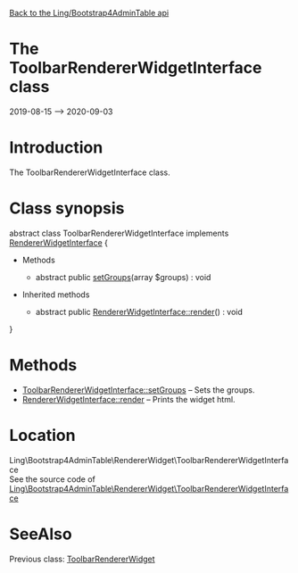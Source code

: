 [Back to the Ling/Bootstrap4AdminTable api](https://github.com/lingtalfi/Bootstrap4AdminTable/blob/master/doc/api/Ling/Bootstrap4AdminTable.md)



The ToolbarRendererWidgetInterface class
================
2019-08-15 --> 2020-09-03






Introduction
============

The ToolbarRendererWidgetInterface class.



Class synopsis
==============


abstract class <span class="pl-k">ToolbarRendererWidgetInterface</span> implements [RendererWidgetInterface](https://github.com/lingtalfi/Bootstrap4AdminTable/blob/master/doc/api/Ling/Bootstrap4AdminTable/RendererWidget/RendererWidgetInterface.md) {

- Methods
    - abstract public [setGroups](https://github.com/lingtalfi/Bootstrap4AdminTable/blob/master/doc/api/Ling/Bootstrap4AdminTable/RendererWidget/ToolbarRendererWidgetInterface/setGroups.md)(array $groups) : void

- Inherited methods
    - abstract public [RendererWidgetInterface::render](https://github.com/lingtalfi/Bootstrap4AdminTable/blob/master/doc/api/Ling/Bootstrap4AdminTable/RendererWidget/RendererWidgetInterface/render.md)() : void

}






Methods
==============

- [ToolbarRendererWidgetInterface::setGroups](https://github.com/lingtalfi/Bootstrap4AdminTable/blob/master/doc/api/Ling/Bootstrap4AdminTable/RendererWidget/ToolbarRendererWidgetInterface/setGroups.md) &ndash; Sets the groups.
- [RendererWidgetInterface::render](https://github.com/lingtalfi/Bootstrap4AdminTable/blob/master/doc/api/Ling/Bootstrap4AdminTable/RendererWidget/RendererWidgetInterface/render.md) &ndash; Prints the widget html.





Location
=============
Ling\Bootstrap4AdminTable\RendererWidget\ToolbarRendererWidgetInterface<br>
See the source code of [Ling\Bootstrap4AdminTable\RendererWidget\ToolbarRendererWidgetInterface](https://github.com/lingtalfi/Bootstrap4AdminTable/blob/master/RendererWidget/ToolbarRendererWidgetInterface.php)



SeeAlso
==============
Previous class: [ToolbarRendererWidget](https://github.com/lingtalfi/Bootstrap4AdminTable/blob/master/doc/api/Ling/Bootstrap4AdminTable/RendererWidget/ToolbarRendererWidget.md)<br>
